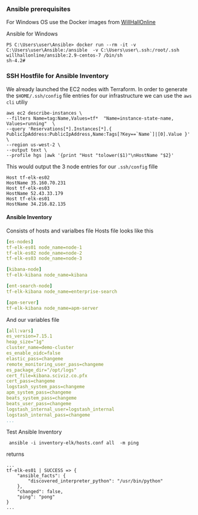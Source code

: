 ### Ansible prerequisites


For Windows OS use the Docker images from [WillHallOnline](https://www.willhallonline.co.uk/project/docker/docker-ansible/)

Ansible for Windows
```shell
PS C:\Users\user\Ansible> docker run --rm -it -v C:\Users\user\Ansible:/ansible  -v C:\Users\user\.ssh:/root/.ssh willhallonline/ansible:2.9-centos-7 /bin/sh
sh-4.2# 
```

### SSH Hostfile for Ansible Inventory
We already launched the EC2 nodes with Terraform.
In order to generate the `$HOME/.ssh/config` file entries for our infrastructure we can use the `aws cli` utiliy

```shell
aws ec2 describe-instances \
--filters Name=tag:Name,Values=tf*  "Name=instance-state-name, Values=running"  \
--query 'Reservations[*].Instances[*].{ PublicIpAddress:PublicIpAddress,Name:Tags[?Key==`Name`]|[0].Value }'  \
--region us-west-2 \
--output text \
--profile hgs |awk '{print "Host "tolower($1)"\nHostName "$2}'
```            
This would output the 3 node entries for our `.ssh/config`  fille
```shell
Host tf-elk-es02
HostName 35.160.70.231
Host tf-elk-es03
HostName 52.43.33.179
Host tf-elk-es01
HostName 34.216.82.135
```

#### Ansible Inventory
Consists of hosts and varialbes file
Hosts file looks like this
```yaml
[es-nodes]
tf-elk-es01 node_name=node-1
tf-elk-es02 node_name=node-2
tf-elk-es03 node_name=node-3

[kibana-node]
tf-elk-kibana node_name=kibana

[ent-search-node]
tf-elk-kibana node_name=enterprise-search

[apm-server]
tf-elk-kibana node_name=apm-server
```

And our variables file 
```yaml
[all:vars]
es_version=7.15.1
heap_size="1g"
cluster_name=demo-cluster
es_enable_oidc=false
elastic_pass=changeme
remote_monitoring_user_pass=changeme
es_package_dir="/opt/logs"
cert_file=kibana.sciviz.co.pfx
cert_pass=changeme
logstash_system_pass=changeme
apm_system_pass=changeme
beats_system_pass=changeme
beats_user_pass=changeme
logstash_internal_user=logstash_internal
logstash_internal_pass=changeme
...

```

Test Ansible Inventory 
```shell
 ansible -i inventory-elk/hosts.conf all  -m ping
```
returns 
```shell
...
tf-elk-es01 | SUCCESS => {
    "ansible_facts": {
        "discovered_interpreter_python": "/usr/bin/python"
    },
    "changed": false,
    "ping": "pong"
}
...


